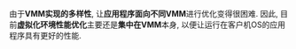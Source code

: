 由于**VMM实现的多样性**, 让**应用程序面向不同VMM**进行优化变得很困难. 因此, 目前**虚拟化环境性能优化**主要还是**集中在VMM**本身, 以便让运行在客户机OS的应用程序具有更好的性能.
